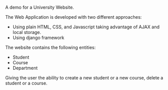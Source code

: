 A demo for a University Website.

The Web Application is developed with two different approaches:
  - Using plain HTML, CSS, and Javascript taking advantage of AJAX and local storage.
  - Using django framework

The website contains the following entities:
  - Student
  - Course
  - Department

Giving the user the ability to create a new student or a new course, delete a student or a course.
